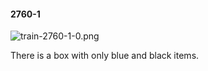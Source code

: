 #### 2760-1
![train-2760-1-0.png](https://github.com/lil-lab/nlvr/raw/master/nlvr/train/images/25/train-2760-1-0.png "train-2760-1-0.png")

There is a box with only blue and black items.